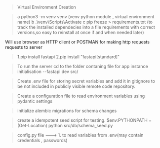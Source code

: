 > Virtual Environment Creation

> a python3 -m venv venv (venv python module , virtual environment name)
> b .\venv\Scripts\Activate
> c pip freeze > requirements.txt (to track the installed dependecies into a file requirements with correct versions,so easy to reinstall at once if and when needed later)

Will use browser as HTTP client or POSTMAN for making http requests requests to server

> 1.pip install fastapi
> 2.pip install "fastapi[standard]"

> To run the server cd to the folder contaning file for app instance initialisation
> --fastapi dev src/

> Create .env file for storing secret variables and add it in gitignore to be not included in publicly visible remote code repository.

> Create a configuration file to read environment variables using pydantic settings

> initialize alembic migrations for schema changes

> create a idempotent seed script for testing.
> $env:PYTHONPATH = (Get-Location)
> python src/db/schema_seed.py

> config.py file ---> 1. to read variables from .env(may contain credentials , passwords)
